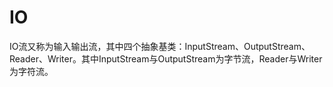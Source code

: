 # IO

IO流又称为输入输出流，其中四个抽象基类：InputStream、OutputStream、Reader、Writer。其中InputStream与OutputStream为字节流，Reader与Writer为字符流。


